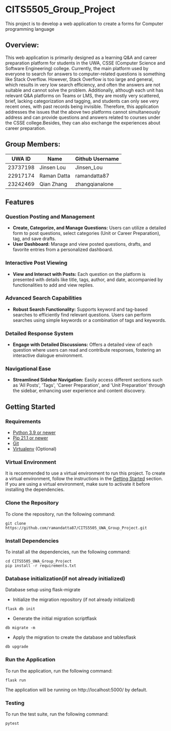 # CITS5505_Group_Project
This project is to develop a web application to create a forms for Computer programming language

## Overview:
This web application is primarily designed as a learning Q&A and career preparation platform for students in the UWA, CSSE (Computer Science and Software Engineering) college. Currently, the main platform used by everyone to search for answers to computer-related questions is something like Stack Overflow. However, Stack Overflow is too large and general, which results in very low search efficiency, and often the answers are not suitable and cannot solve the problem. Additionally, although each unit has relevant Q&A platforms on Teams or LMS, they are mostly very scattered, brief, lacking categorization and tagging, and students can only see very recent ones, with past records being invisible. Therefore, this application addresses the issues that the above two platforms cannot simultaneously address and can provide questions and answers related to courses under the CSSE college.Besides, they can also exchange the experiences about career preparation.

## Group Members:
| UWA ID     | Name         | Github Username |
|------------|--------------|-----------------|
| 23737198   | Jinsen Lou       | Jinsen_Lou |
| 22917174   | Raman Datta      | ramandatta87 |
| 23242469   | Qian Zhang       | zhangqianalone |

## Features
### Question Posting and Management
- **Create, Categorize, and Manage Questions:** Users can utilize a detailed form to post questions, select categories (Unit or Career Preparation), tag, and save drafts.
- **User Dashboard:** Manage and view posted questions, drafts, and favorite entries from a personalized dashboard.

### Interactive Post Viewing
- **View and Interact with Posts:** Each question on the platform is presented with details like title, tags, author, and date, accompanied by functionalities to add and view replies.

### Advanced Search Capabilities
- **Robust Search Functionality:** Supports keyword and tag-based searches to efficiently find relevant questions. Users can perform searches using simple keywords or a combination of tags and keywords.

### Detailed Response System
- **Engage with Detailed Discussions:** Offers a detailed view of each question where users can read and contribute responses, fostering an interactive dialogue environment.

### Navigational Ease
- **Streamlined Sidebar Navigation:** Easily access different sections such as 'All Posts', 'Tags', 'Career Preparation', and 'Unit Preparation' through the sidebar, enhancing user experience and content discovery.

## Getting Started
### Requirements
- [Python 3.9 or newer](https://www.python.org/downloads/)
- [Pip 21.1 or newer](https://pip.pypa.io/en/stable/installation/)
- [Git](https://git-scm.com/downloads)
- [Virtualenv](https://virtualenv.pypa.io/en/latest/installation.html) (Optional)

### Virtual Environment
It is recommended to use a virtual environment to run this project. To create a virtual environment, follow the instructions in the [Getting Started](./docs/Getting-Started.md) section. If you are using a virtual environment, make sure to activate it before installing the dependencies.

### Clone the Repository
To clone the repository, run the following command:
```
git clone https://github.com/ramandatta87/CITS5505_UWA_Group_Project.git
```
### Install Dependencies
To install all the dependencies, run the following command:
```
cd CITS5505_UWA_Group_Project
pip install -r requirements.txt
```
### Database initialization(if not already initialized)
Database setup using flask-migrate
- Initialize the migration repository (if not already initialized)
```
flask db init
```
- Generate the initial migration scriptflask 
```
db migrate -m
```
- Apply the migration to create the database and tablesflask 
```
db upgrade
```

### Run the Application
To run the application, run the following command:
```
flask run
```
The application will be running on http://localhost:5000/ by default.

### Testing
To run the test suite, run the following command:
```
pytest
```